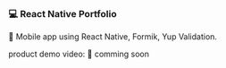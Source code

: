 ### :computer: React Native Portfolio

:iphone: Mobile app using React Native, Formik, Yup Validation.

product demo video: :movie_camera: comming soon
